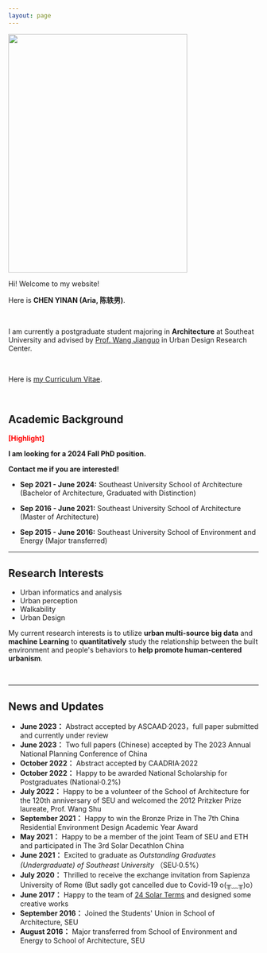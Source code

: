 ```yaml
---
layout: page
---
```




<img src="https://Ariachenyinan.github.io/chenyinan.jpg" class="floatpic" width="360" height="480">

Hi! Welcome to my website!

Here is **CHEN YINAN (Aria, 陈轶男)**.

<br>

I am currently a postgraduate student majoring in **Architecture** at Southeat University and advised by [Prof. Wang Jianguo](https://arch.seu.edu.cn/jz_en/2019/1115/c41169a410116/page.htm) in Urban Design Research Center. 

<br>

Here is [my Curriculum Vitae](https://Ariachenyinan.github.io/file/CHENYINAN_CV.pdf).

<br>

## Academic Background

**<font color='red'>[Highlight]</font>** 

**I am looking for a 2024 Fall PhD position.**

**Contact me if you are interested!**

- **Sep 2021 - June 2024:** Southeast University
  School of Architecture (Bachelor of Architecture, Graduated with Distinction)

- **Sep 2016 - June 2021:** Southeast University
  School of Architecture (Master of Architecture)

- **Sep 2015 - June 2016:** Southeast University
  School of Environment and Energy (Major transferred)

---

## Research Interests

- Urban informatics and analysis
- Urban perception
- Walkability
- Urban Design

My current research interests is to utilize **urban multi-source big data** and **machine Learning** to **quantitatively** study the relationship between the built environment and people's behaviors to **help promote human-centered urbanism**.

<br>

---

## News and Updates

- **June 2023：**
  Abstract accepted by ASCAAD·2023，full paper submitted and currently under review
- **June 2023：**
  Two full papers (Chinese) accepted by The 2023 Annual National Planning Conference of China
- **October 2022：**
  Abstract accepted by CAADRIA·2022
- **October 2022：**
  Happy to be awarded National Scholarship for Postgraduates (National·0.2%)
- **July 2022：**
  Happy to be a volunteer of the School of Architecture for the 120th anniversary of SEU and welcomed the 2012 Pritzker Prize laureate, Prof. Wang Shu
- **September 2021：**
  Happy to win the Bronze Prize in The 7th China Residential Environment Design Academic Year Award
- **May 2021：**
  Happy to be a member of the joint Team of SEU and ETH and participated in The 3rd Solar Decathlon China
- **June 2021：**
  Excited to graduate as *Outstanding Graduates (Undergraduate) of Southeast University* （SEU·0.5%）
- **July 2020：**
  Thrilled to receive the exchange invitation from Sapienza University of Rome (But sadly got cancelled due to Covid-19 o(╥﹏╥)o）
- **June 2017：**
  Happy to the team of [24 Solar Terms](https://mp.weixin.qq.com/s/zxQpjXAkqAJVWYL4Yds44g) and designed some creative works 
- **September 2016：**
  Joined the Students' Union in School of Architecture, SEU
- **August 2016：**
  Major transferred from School of Environment and Energy to School of Architecture, SEU
